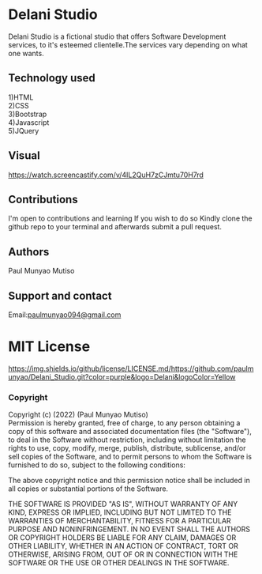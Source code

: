 # Delani Studio

Delani Studio is a fictional studio that offers Software Development services,
to it's esteemed clientelle.The services vary depending on what one wants.

## Technology used 
1)HTML<br>2)CSS<br>3)Bootstrap<br>4)Javascript<br>5)JQuery

## Visual
https://watch.screencastify.com/v/4IL2QuH7zCJmtu70H7rd

## Contributions
I'm open to contributions and learning
If you wish to do so Kindly
clone the github repo to your terminal and afterwards submit a pull request.

## Authors
Paul Munyao Mutiso

## Support and contact
Email:paulmunyao094@gmail.com

# MIT License
https://img.shields.io/github/license/LICENSE.md/https://github.com/paulmunyao/Delani_Studio.git?color=purple&logo=Delani&logoColor=Yellow

### Copyright
Copyright (c) (2022) (Paul Munyao Mutiso)<br>Permission is hereby granted, free of charge, to any person obtaining a copy
of this software and associated documentation files (the "Software"), to deal
in the Software without restriction, including without limitation the rights
to use, copy, modify, merge, publish, distribute, sublicense, and/or sell
copies of the Software, and to permit persons to whom the Software is
furnished to do so, subject to the following conditions:

The above copyright notice and this permission notice shall be included in all
copies or substantial portions of the Software.

THE SOFTWARE IS PROVIDED "AS IS", WITHOUT WARRANTY OF ANY KIND, EXPRESS OR
IMPLIED, INCLUDING BUT NOT LIMITED TO THE WARRANTIES OF MERCHANTABILITY,
FITNESS FOR A PARTICULAR PURPOSE AND NONINFRINGEMENT. IN NO EVENT SHALL THE
AUTHORS OR COPYRIGHT HOLDERS BE LIABLE FOR ANY CLAIM, DAMAGES OR OTHER
LIABILITY, WHETHER IN AN ACTION OF CONTRACT, TORT OR OTHERWISE, ARISING FROM,
OUT OF OR IN CONNECTION WITH THE SOFTWARE OR THE USE OR OTHER DEALINGS IN THE
SOFTWARE.